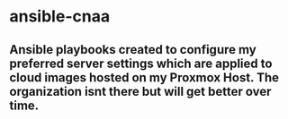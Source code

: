 # ansible-cnaa

## Ansible playbooks created to configure my preferred server settings which are applied to cloud images hosted on my Proxmox Host.  The organization isnt there but will get better over time.

